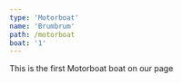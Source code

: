 ```yaml
---
type: 'Motorboat'
name: 'Brumbrum'
path: /motorboat
boat: '1'
---
```


This is the first Motorboat boat on our page
